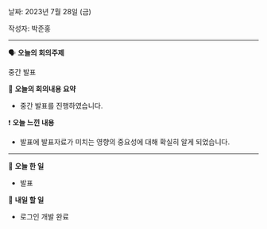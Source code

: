 날짜: 2023년 7월 28일 (금)

작성자: 박준홍

---

<aside>

🗣 **오늘의 회의주제**

</aside>

중간 발표

<aside>

🎢 **오늘의 회의내용 요약**

</aside>

- 중간 발표를 진행하였습니다.

<aside>

❗ **오늘 느낀 내용**

</aside>

- 발표에 발표자료가 미치는 영향의 중요성에 대해 확실히 알게 되었습니다.
---

<aside>

🎵 **오늘 한 일**

</aside>

- 발표

<aside>

🥊 **내일 할 일**

</aside>

- 로그인 개발 완료